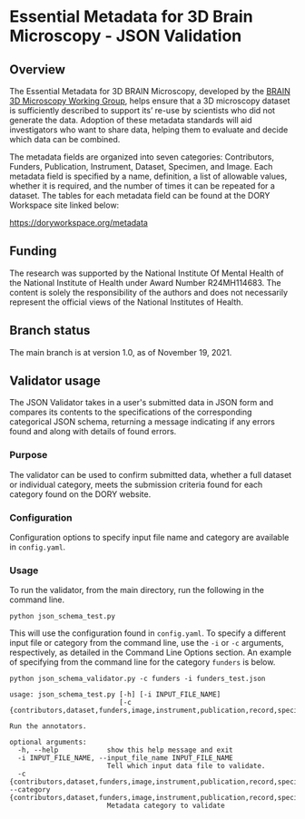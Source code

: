 # Essential Metadata for 3D Brain Microscopy - JSON Validation

## Overview
The Essential Metadata for 3D BRAIN Microscopy, developed by the [BRAIN 3D Microscopy Working Group](https://doryworkspace.org/WorkingGroupRoster), helps ensure that a 3D microscopy dataset is sufficiently described to support its’ re-use by scientists who did not generate the data. Adoption of these metadata standards will aid investigators who want to share data, helping them to evaluate and decide which data can be combined.

The metadata fields are organized into seven categories: Contributors, Funders, Publication, Instrument, Dataset, Specimen, and Image.  Each metadata field is specified by a name, definition, a list of allowable values, whether it is required, and the number of times it can be repeated for a dataset.  The tables for each metadata field can be found at the DORY Workspace site linked below:

https://doryworkspace.org/metadata

## Funding
The research was supported by the National Institute Of Mental Health of the National Institute of Health under Award Number R24MH114683. The content is solely the responsibility of the authors and does not necessarily represent the official views of the National Institutes of Health.

## Branch status
The main branch is at version 1.0, as of November 19, 2021.

## Validator usage
The JSON Validator takes in a user's submitted data in JSON form and compares its contents to the specifications of the corresponding categorical JSON schema, returning a message indicating if any errors found and along with details of found errors.

### Purpose
The validator can be used to confirm submitted data, whether a full dataset or individual category, meets the submission criteria found for each category found on the DORY website.

### Configuration
Configuration options to specify input file name and category are available in `config.yaml`.

### Usage
To run the validator, from the main directory, run the following in the command line.

```
python json_schema_test.py
```

This will use the configuration found in `config.yaml`.  To specify a different input file or category from the command line, use the `-i` or `-c` arguments, respectively, as detailed in the Command Line Options section.  An example of specifying from the command line for the category `funders` is below.

```
python json_schema_validator.py -c funders -i funders_test.json
```

```
usage: json_schema_test.py [-h] [-i INPUT_FILE_NAME]
                           [-c {contributors,dataset,funders,image,instrument,publication,record,specimen}]

Run the annotators.

optional arguments:
  -h, --help            show this help message and exit
  -i INPUT_FILE_NAME, --input_file_name INPUT_FILE_NAME
                        Tell which input data file to validate.
  -c {contributors,dataset,funders,image,instrument,publication,record,specimen}, --category {contributors,dataset,funders,image,instrument,publication,record,specimen}
                        Metadata category to validate
```
